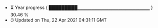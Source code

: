 - ⏳ Year progress { █████████▁▁▁▁▁▁▁▁▁▁▁▁▁▁▁▁▁▁▁▁▁ } 30.46 %
- ⏰ Updated on Thu, 22 Apr 2021 04:31:11 GMT


